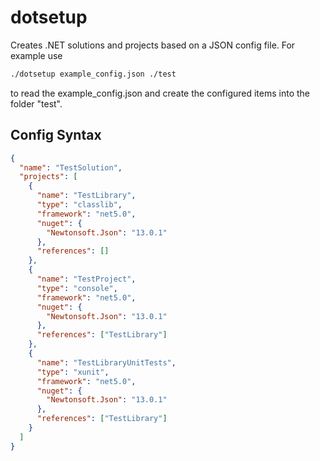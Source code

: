 # dotsetup

Creates .NET solutions and projects based on a JSON config file. For example use

```bash
./dotsetup example_config.json ./test
```

to read the example_config.json and create the configured items into the folder "test".

## Config Syntax

```json
{
  "name": "TestSolution",
  "projects": [
    {
      "name": "TestLibrary",
      "type": "classlib",
      "framework": "net5.0",
      "nuget": {
        "Newtonsoft.Json": "13.0.1"
      },
      "references": []
    },
    {
      "name": "TestProject",
      "type": "console",
      "framework": "net5.0",
      "nuget": {
        "Newtonsoft.Json": "13.0.1"
      },
      "references": ["TestLibrary"]
    },
    {
      "name": "TestLibraryUnitTests",
      "type": "xunit",
      "framework": "net5.0",
      "nuget": {
        "Newtonsoft.Json": "13.0.1"
      },
      "references": ["TestLibrary"]
    }
  ]
}
```
